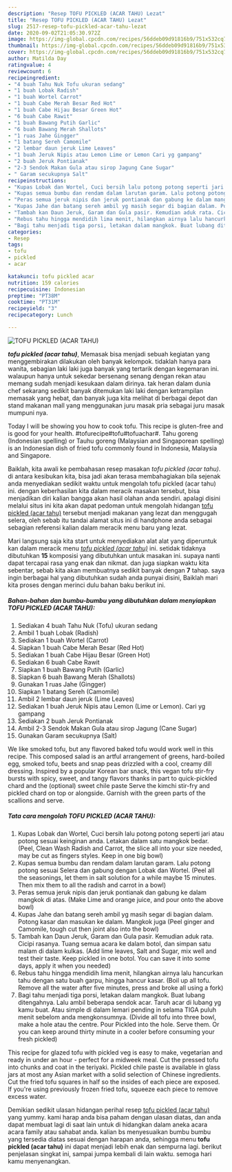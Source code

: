 ```yaml
---
description: "Resep TOFU PICKLED (ACAR TAHU) Lezat"
title: "Resep TOFU PICKLED (ACAR TAHU) Lezat"
slug: 2517-resep-tofu-pickled-acar-tahu-lezat
date: 2020-09-02T21:05:30.972Z
image: https://img-global.cpcdn.com/recipes/56ddeb09d91816b9/751x532cq70/tofu-pickled-acar-tahu-foto-resep-utama.jpg
thumbnail: https://img-global.cpcdn.com/recipes/56ddeb09d91816b9/751x532cq70/tofu-pickled-acar-tahu-foto-resep-utama.jpg
cover: https://img-global.cpcdn.com/recipes/56ddeb09d91816b9/751x532cq70/tofu-pickled-acar-tahu-foto-resep-utama.jpg
author: Matilda Day
ratingvalue: 4
reviewcount: 6
recipeingredient:
- "4 buah Tahu Nuk Tofu ukuran sedang"
- "1 buah Lobak Radish"
- "1 buah Wortel Carrot"
- "1 buah Cabe Merah Besar Red Hot"
- "1 buah Cabe Hijau Besar Green Hot"
- "6 buah Cabe Rawit"
- "1 buah Bawang Putih Garlic"
- "6 buah Bawang Merah Shallots"
- "1 ruas Jahe Gingger"
- "1 batang Sereh Camomile"
- "2 lembar daun jeruk Lime Leaves"
- "1 buah Jeruk Nipis atau Lemon Lime or Lemon Cari yg gampang"
- "2 buah Jeruk Pontianak"
- "2-3 Sendok Makan Gula atau sirop Jagung Cane Sugar"
- " Garam secukupnya Salt"
recipeinstructions:
- "Kupas Lobak dan Wortel, Cuci bersih lalu potong potong seperti jari atau potong sesuai keinginan anda. Letakan dalam satu mangkok bedar. (Peel, Clean Wash Radish and Carrot, the slice all into your size needed, may be cut as fingers styles. Keep in one big bowl)"
- "Kupas semua bumbu dan rendam dalam larutan garam. Lalu potong potong sesuai Selera dan gabung dengan Lobak dan Wortel. (Peel all the seasonings, let them in salt solution for a while maybe 15 minutes. Then mix them to all the radish and carrot in a bowl)"
- "Peras semua jeruk nipis dan jeruk pontianak dan gabung ke dalam mangkok di atas. (Make Lime and orange juice, and pour onto the above bowl)"
- "Kupas Jahe dan batang sereh ambil yg masih segar di bagian dalam. Potong kasar dan masukan ke dalam. Mangkok juga (Peel ginger and Camomile, tough cut then joint also into the bowl)"
- "Tambah kan Daun Jeruk, Garam dan Gula pasir. Kemudian aduk rata. Cicipi rasanya. Tuang semua acara ke dalam botol, dan simpan satu malam di dalam kulkas. (Add lime leaves, Salt and Sugar, mix well and test their taste. Keep pickled in one botol. You can save it into some days, apply it when you needed)"
- "Rebus tahu hingga mendidih lima menit, hilangkan airnya lalu hancurkan tahu dengan satu buah garpu, hingga hancur kasar. (Boil up all tofu. Remove all the water after five minutes, press and broke all using a fork)"
- "Bagi tahu menjadi tiga porsi, letakan dalam mangkok. Buat lubang ditengahnya. Lalu ambil beberapa sendok acar. Taruh acar di lubang yg kamu buat. Atau simple di dalam lemari pending in selama TIGA puluh menit sebelom anda mengkonsumnya. (Divide all tofu into three bowl, make a hole atau the centre. Pour Pickled into the hole. Serve them. Or you can keep around thirty minute in a cooler before consuming your fresh pickled)"
categories:
- Resep
tags:
- tofu
- pickled
- acar

katakunci: tofu pickled acar 
nutrition: 159 calories
recipecuisine: Indonesian
preptime: "PT38M"
cooktime: "PT31M"
recipeyield: "3"
recipecategory: Lunch

---
```



![TOFU PICKLED (ACAR TAHU)](https://img-global.cpcdn.com/recipes/56ddeb09d91816b9/751x532cq70/tofu-pickled-acar-tahu-foto-resep-utama.jpg)

<b><i>tofu pickled (acar tahu)</i></b>, Memasak bisa menjadi sebuah kegiatan yang menggembirakan dilakukan oleh banyak kelompok. tidaklah hanya para wanita, sebagian laki laki juga banyak yang tertarik dengan kegemaran ini. walaupun hanya untuk sekedar bersenang senang dengan rekan atau memang sudah menjadi kesukaan dalam dirinya. tak heran dalam dunia chef sekarang sedikit banyak ditemukan laki laki dengan ketrampilan memasak yang hebat, dan banyak juga kita melihat di berbagai depot dan stand makanan mall yang menggunakan juru masak pria sebagai juru masak mumpuni nya.

Today I will be showing you how to cook tofu. This recipe is gluten-free and is good for your health. #tofurecipe#tofu#tofuachar#. Tahu goreng (Indonesian spelling) or Tauhu goreng (Malaysian and Singaporean spelling) is an Indonesian dish of fried tofu commonly found in Indonesia, Malaysia and Singapore.

Baiklah, kita awali ke pembahasan resep masakan <i>tofu pickled (acar tahu)</i>. di antara kesibukan kita, bisa jadi akan terasa membahagiakan bila sejenak anda menyediakan sedikit waktu untuk mengolah tofu pickled (acar tahu) ini. dengan keberhasilan kita dalam meracik masakan tersebut, bisa menjadikan diri kalian bangga akan hasil olahan anda sendiri. apalagi disini melalui situs ini kita akan dapat pedoman untuk mengolah hidangan <u>tofu pickled (acar tahu)</u> tersebut menjadi makanan yang lezat dan menggugah selera, oleh sebab itu tandai alamat situs ini di handphone anda sebagai sebagian referensi kalian dalam meracik menu baru yang lezat.


Mari langsung saja kita start untuk menyediakan alat alat yang diperuntuk kan dalam meracik menu <u><i>tofu pickled (acar tahu)</i></u> ini. setidak tidaknya dibutuhkan <b>15</b> komposisi yang dibutuhkan untuk masakan ini. supaya nanti dapat tercapai rasa yang enak dan nikmat. dan juga siapkan waktu kita sebentar, sebab kita akan membuatnya sedikit banyak dengan <b>7</b> tahap. saya ingin berbagai hal yang dibutuhkan sudah anda punyai disini, Baiklah mari kita proses dengan merinci dulu bahan baku berikut ini.

<!--inarticleads1-->

##### Bahan-bahan dan bumbu-bumbu yang dibutuhkan dalam menyiapkan TOFU PICKLED (ACAR TAHU):

1. Sediakan 4 buah Tahu Nuk (Tofu) ukuran sedang
1. Ambil 1 buah Lobak (Radish)
1. Sediakan 1 buah Wortel (Carrot)
1. Siapkan 1 buah Cabe Merah Besar (Red Hot)
1. Sediakan 1 buah Cabe Hijau Besar (Green Hot)
1. Sediakan 6 buah Cabe Rawit
1. Siapkan 1 buah Bawang Putih (Garlic)
1. Siapkan 6 buah Bawang Merah (Shallots)
1. Gunakan 1 ruas Jahe (Gingger)
1. Siapkan 1 batang Sereh (Camomile)
1. Ambil 2 lembar daun jeruk (Lime Leaves)
1. Sediakan 1 buah Jeruk Nipis atau Lemon (Lime or Lemon). Cari yg gampang
1. Sediakan 2 buah Jeruk Pontianak
1. Ambil 2-3 Sendok Makan Gula atau sirop Jagung (Cane Sugar)
1. Gunakan  Garam secukupnya (Salt)


We like smoked tofu, but any flavored baked tofu would work well in this recipe. This composed salad is an artful arrangement of greens, hard-boiled egg, smoked tofu, beets and snap peas drizzled with a cool, creamy dill dressing. Inspired by a popular Korean bar snack, this vegan tofu stir-fry bursts with spicy, sweet, and tangy flavors thanks in part to quick-pickled chard and the (optional) sweet chile paste Serve the kimchi stir-fry and pickled chard on top or alongside. Garnish with the green parts of the scallions and serve. 

<!--inarticleads2-->

##### Tata cara mengolah TOFU PICKLED (ACAR TAHU):

1. Kupas Lobak dan Wortel, Cuci bersih lalu potong potong seperti jari atau potong sesuai keinginan anda. Letakan dalam satu mangkok bedar. (Peel, Clean Wash Radish and Carrot, the slice all into your size needed, may be cut as fingers styles. Keep in one big bowl)
1. Kupas semua bumbu dan rendam dalam larutan garam. Lalu potong potong sesuai Selera dan gabung dengan Lobak dan Wortel. (Peel all the seasonings, let them in salt solution for a while maybe 15 minutes. Then mix them to all the radish and carrot in a bowl)
1. Peras semua jeruk nipis dan jeruk pontianak dan gabung ke dalam mangkok di atas. (Make Lime and orange juice, and pour onto the above bowl)
1. Kupas Jahe dan batang sereh ambil yg masih segar di bagian dalam. Potong kasar dan masukan ke dalam. Mangkok juga (Peel ginger and Camomile, tough cut then joint also into the bowl)
1. Tambah kan Daun Jeruk, Garam dan Gula pasir. Kemudian aduk rata. Cicipi rasanya. Tuang semua acara ke dalam botol, dan simpan satu malam di dalam kulkas. (Add lime leaves, Salt and Sugar, mix well and test their taste. Keep pickled in one botol. You can save it into some days, apply it when you needed)
1. Rebus tahu hingga mendidih lima menit, hilangkan airnya lalu hancurkan tahu dengan satu buah garpu, hingga hancur kasar. (Boil up all tofu. Remove all the water after five minutes, press and broke all using a fork)
1. Bagi tahu menjadi tiga porsi, letakan dalam mangkok. Buat lubang ditengahnya. Lalu ambil beberapa sendok acar. Taruh acar di lubang yg kamu buat. Atau simple di dalam lemari pending in selama TIGA puluh menit sebelom anda mengkonsumnya. (Divide all tofu into three bowl, make a hole atau the centre. Pour Pickled into the hole. Serve them. Or you can keep around thirty minute in a cooler before consuming your fresh pickled)


This recipe for glazed tofu with pickled veg is easy to make, vegetarian and ready in under an hour - perfect for a midweek meal. Cut the pressed tofu into chunks and coat in the teriyaki. Pickled chile paste is available in glass jars at most any Asian market with a solid selection of Chinese ingredients. Cut the fried tofu squares in half so the insides of each piece are exposed. If you&#39;re using previously frozen fried tofu, squeeze each piece to remove excess water. 

Demikian sedikit ulasan hidangan perihal resep <u>tofu pickled (acar tahu)</u> yang yummy. kami harap anda bisa paham dengan ulasan diatas, dan anda dapat membuat lagi di saat lain untuk di hidangkan dalam aneka acara acara family atau sahabat anda. kalian bs menyesuaikan bumbu bumbu yang tersedia diatas sesuai dengan harapan anda, sehingga menu <b>tofu pickled (acar tahu)</b> ini dapat menjadi lebih enak dan sempurna lagi. berikut penjelasan singkat ini, sampai jumpa kembali di lain waktu. semoga hari kamu menyenangkan.
